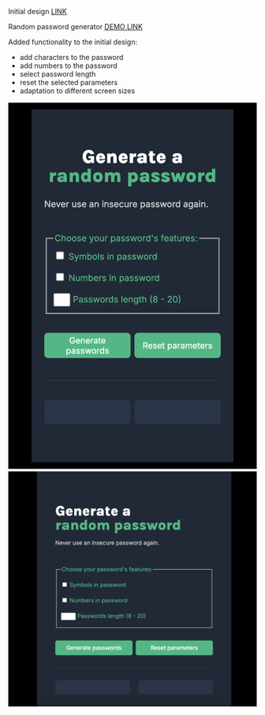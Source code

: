 Initial design [LINK](https://www.figma.com/design/NEj9JDycMjF3XKXq7swoc9/Random-Password-Generator-(New-version)?node-id=102-702&t=WfhbhyelhK3auQcx-0)

Random password generator [DEMO LINK](https://random-password-withjs.netlify.app/)

Added functionality to the initial design:
- add characters to the password
- add numbers to the password
- select password length
- reset the selected parameters
- adaptation to different screen sizes

![screenshot mobile](./screenshot-mob.png)
![screenshot desctop](./screenshot-desc.png)